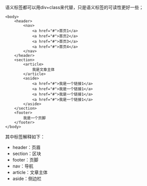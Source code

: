 语义标签都可以用div+class来代替，只是语义标签的可读性更好一些；
```
<body>
    <header>
        <nav>
            <a href="#">首页1</a>
            <a href="#">首页2</a>
            <a href="#">首页3</a>
            <a href="#">首页4</a>
        </nav>
    </header>
    <section>
        <article>
            我是文章主体
        </article>
        <aside>
            <a href="#">我是一个链接1</a>
            <a href="#">我是一个链接1</a>
            <a href="#">我是一个链接1</a>
            <a href="#">我是一个链接1</a>
        </aside>
    </section>
    <footer>
        我是一个页脚
    </footer>
</body>
```
其中标签解释如下：
- header：页眉
- section：区块
- footer：页脚
- nav：导航
- article：文章主体
- aside：侧边栏